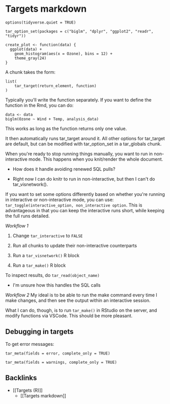 # Targets markdown
```{targets globals, tar_globals = TRUE, tar_interactive = TRUE}
options(tidyverse.quiet = TRUE)

tar_option_set(packages = c("biglm", "dplyr", "ggplot2", "readr", "tidyr"))

create_plot <- function(data) {
  ggplot(data) +
    geom_histogram(aes(x = Ozone), bins = 12) +
    theme_gray(24)
}
```

A chunk takes the form:
``` {targets chunk_name}
list(	
	tar_target(return_element, function)
)
```

Typically you'll write the function separately. If you want to define the function in the Rmd, you can do:
```{targets chunk_name, tar_simple = TRUE}
data <- data
biglm(Ozone ~ Wind + Temp, analysis_data)
```

This works as long as the function returns only one value.

It then automatically runs tar_target around it. All other options for tar_target are default, but can be modified with tar_option_set in a tar_globals chunk.

When you're ready to stop running things manually, you want to run in non-interactive mode. This happens when you knit/render the whole document.

* How does it handle avoiding renewed SQL pulls?

* Right now I can do knitr to run in non-interactive, but then I can't do tar_visnetwork(). 

If you want to set some options differently based on whether you're running in interactive or non-interactive mode, you can use:
`tar_toggle(interactive_option, non_interactive option`. This is advantageous in that you can keep the interactive runs short, while keeping the full runs detailed.

*Workflow 1*
1. Change `tar_interactive` to `FALSE`
2. Run all chunks to update their non-interactive counterparts

4. Run a `tar_visnetwork()` R block
5. Run a `tar_make()` R block

To inspect results, do `tar_read(object_name)`

* I'm unsure how this handles the SQL calls

*Workflow 2*
My ideal is to be able to run the make command every time I make changes, and then see the output within an interactive session. 

What I can do, though, is to run
`tar_make()` in RStudio on the server, and modify functions via VSCode. This should be more pleasant.

## Debugging in targets
To get error messages:
```
tar_meta(fields = error, complete_only = TRUE)

tar_meta(fields = warnings, complete_only = TRUE)
```

## Backlinks
* [[Targets (R)]]
	* [[Targets markdown]]

<!-- {BearID:E329C0BE-D0ED-412F-921D-1977136384D6-931-000000122E26F48A} -->
